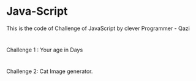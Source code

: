 # Java-Script
This is the code of Challenge of JavaScript by clever Programmer - Qazi 
# 
Challenge 1 : Your age in Days 

#
Challenge 2: Cat Image generator.


